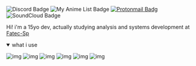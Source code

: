 ![Discord Badge](https://img.shields.io/badge/Discord-7289DA?style=for-the-badge&logo=discord&logoColor=white)
![My Anime List Badge](https://img.shields.io/badge/Myanimelist-2E51A2?style=for-the-badge&logo=myanimelist&logoColor=white)
[![Protonmail Badg](https://img.shields.io/badge/ProtonMail-8B89CC?style=for-the-badge&logo=protonmail&logoColor=white)](mailto:contatomatt@protonmail.com)
![SoundCloud Badge](https://img.shields.io/badge/SoundCloud-FF3300?style=for-the-badge&logo=soundcloud&logoColor=white)

Hi! i'm a 15yo dev, actually studying analysis and systems development at [Fatec-Sp](http://www.fatecsp.br/)

<details open>
  <summary>what i use </summary>
  
![img](https://img.shields.io/badge/firebase-ffca28?style=for-the-badge&logo=firebase&logoColor=white&color=black)
![img](https://img.shields.io/badge/CSS3-1572B6?style=for-the-badge&logo=css3&logoColor=white&color=black)
![img](https://img.shields.io/badge/HTML5-E34F26?style=for-the-badge&logo=html5&logoColor=white&color=black)
![img](https://img.shields.io/badge/JavaScript-323330?style=for-the-badge&logo=javascript&logoColor=white&color=black)
![img](https://img.shields.io/badge/json-5E5C5C?style=for-the-badge&logo=json&logoColor=white&color=black)
![img](https://img.shields.io/badge/Node.js-339933?style=for-the-badge&logo=nodedotjs&logoColor=white&color=black)
  
  
</details>
